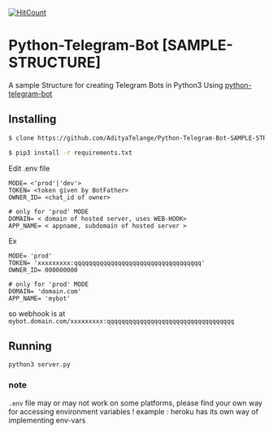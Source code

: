 [![HitCount](http://hits.dwyl.io/AdityaTelange/Python-Telegram-Bot-SAMPLE-STRUCTURE.svg)](http://hits.dwyl.io/AdityaTelange/Python-Telegram-Bot-SAMPLE-STRUCTURE)

# Python-Telegram-Bot [SAMPLE-STRUCTURE]

A sample Structure for creating Telegram Bots in Python3 Using [python-telegram-bot](https://github.com/python-telegram-bot/python-telegram-bot)

## Installing
```bash
$ clone https://github.com/AdityaTelange/Python-Telegram-Bot-SAMPLE-STRUCTURE

$ pip3 install -r requirements.txt
```
Edit .env file 

```
MODE= <'prod'|'dev'>
TOKEN= <token given by BotFather>
OWNER_ID= <chat_id of owner>

# only for 'prod' MODE
DOMAIN= < domain of hosted server, uses WEB-HOOK>
APP_NAME= < appname, subdomain of hosted server >
```
Ex
```
MODE= 'prod'
TOKEN= 'xxxxxxxxx:qqqqqqqqqqqqqqqqqqqqqqqqqqqqqqqqqqq'
OWNER_ID= 000000000

# only for 'prod' MODE
DOMAIN= 'domain.com'
APP_NAME= 'mybot'
```
so webhook is at `mybot.domain.com/xxxxxxxxx:qqqqqqqqqqqqqqqqqqqqqqqqqqqqqqqqqqq`


## Running

```
python3 server.py
```


### note

```.env``` file may or may not work on some platforms, please find your own way for accessing environment variables !
example : heroku has its own way of implementing env-vars
